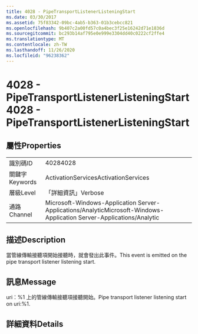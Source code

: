 ```yaml
---
title: 4028 - PipeTransportListenerListeningStart
ms.date: 03/30/2017
ms.assetid: 75f83342-09bc-4ab5-b363-01b3cebcc821
ms.openlocfilehash: 9b407c2a00fd57c0a4bec3f25e16242d71e1836d
ms.sourcegitcommit: bc293b14af795e0e999e3304dd40c0222cf2ffe4
ms.translationtype: MT
ms.contentlocale: zh-TW
ms.lasthandoff: 11/26/2020
ms.locfileid: "96238362"
---
```

# <a name="4028---pipetransportlistenerlisteningstart"></a><span data-ttu-id="b60da-102">4028 - PipeTransportListenerListeningStart</span><span class="sxs-lookup"><span data-stu-id="b60da-102">4028 - PipeTransportListenerListeningStart</span></span>

## <a name="properties"></a><span data-ttu-id="b60da-103">屬性</span><span class="sxs-lookup"><span data-stu-id="b60da-103">Properties</span></span>  
  
|||  
|-|-|  
|<span data-ttu-id="b60da-104">識別碼</span><span class="sxs-lookup"><span data-stu-id="b60da-104">ID</span></span>|<span data-ttu-id="b60da-105">4028</span><span class="sxs-lookup"><span data-stu-id="b60da-105">4028</span></span>|  
|<span data-ttu-id="b60da-106">關鍵字</span><span class="sxs-lookup"><span data-stu-id="b60da-106">Keywords</span></span>|<span data-ttu-id="b60da-107">ActivationServices</span><span class="sxs-lookup"><span data-stu-id="b60da-107">ActivationServices</span></span>|  
|<span data-ttu-id="b60da-108">層級</span><span class="sxs-lookup"><span data-stu-id="b60da-108">Level</span></span>|<span data-ttu-id="b60da-109">「詳細資訊」</span><span class="sxs-lookup"><span data-stu-id="b60da-109">Verbose</span></span>|  
|<span data-ttu-id="b60da-110">通路</span><span class="sxs-lookup"><span data-stu-id="b60da-110">Channel</span></span>|<span data-ttu-id="b60da-111">Microsoft-Windows-Application Server-Applications/Analytic</span><span class="sxs-lookup"><span data-stu-id="b60da-111">Microsoft-Windows-Application Server-Applications/Analytic</span></span>|  
  
## <a name="description"></a><span data-ttu-id="b60da-112">描述</span><span class="sxs-lookup"><span data-stu-id="b60da-112">Description</span></span>  

 <span data-ttu-id="b60da-113">當管線傳輸接聽項開始接聽時，就會發出此事件。</span><span class="sxs-lookup"><span data-stu-id="b60da-113">This event is emitted on the pipe transport listener listening start.</span></span>  
  
## <a name="message"></a><span data-ttu-id="b60da-114">訊息</span><span class="sxs-lookup"><span data-stu-id="b60da-114">Message</span></span>  

 <span data-ttu-id="b60da-115">uri：%1 上的管線傳輸接聽項接聽開始。</span><span class="sxs-lookup"><span data-stu-id="b60da-115">Pipe transport listener listening start on uri:%1.</span></span>  
  
## <a name="details"></a><span data-ttu-id="b60da-116">詳細資料</span><span class="sxs-lookup"><span data-stu-id="b60da-116">Details</span></span>
